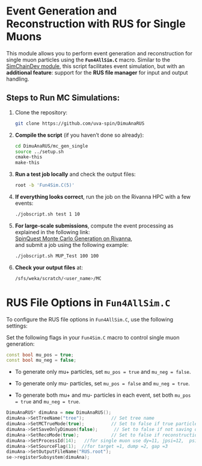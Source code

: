 # Event Generation and Reconstruction with RUS for Single Muons

This module allows you to perform event generation and reconstruction for single muon particles using the **`Fun4AllSim.C`** macro. Similar to the [SimChainDev module](https://github.com/E1039-Collaboration/e1039-analysis/tree/master/SimChainDev), this script facilitates event simulation, but with an **additional feature**: support for the **RUS file manager** for input and output handling.


## Steps to Run MC Simulations:
1. Clone the repository:
    ```bash
   git clone https://github.com/uva-spin/DimuAnaRUS 

2. **Compile the script** (if you haven’t done so already):
    ```bash
    cd DimuAnaRUS/mc_gen_single 
    source ../setup.sh    
    cmake-this
    make-this
    ```
3. **Run a test job locally** and check the output files:
    ```bash
    root -b 'Fun4Sim.C(5)'
    ```
4. **If everything looks correct**, run the job on the Rivanna HPC with a few events:
    ```bash
    ./jobscript.sh test 1 10
    ```
5. **For large-scale submissions**, compute the event processing as explained in the following link:  
   [SpinQuest Monte Carlo Generation on Rivanna](https://confluence.admin.virginia.edu/display/twist/SpinQuest+Monte+Carlo+Generation+on+Rivanna),  
   and submit a job using the following example:
    ```bash
    ./jobscript.sh MUP_Test 100 100
    ```
6. **Check your output files** at:
    ```bash
    /sfs/weka/scratch/<user_name>/MC

# RUS File Options in `Fun4AllSim.C`

To configure the RUS file options in `Fun4AllSim.C`, use the following settings:

Set the following flags in your `Fun4Sim.C` macro to control single muon generation:

```cpp
const bool mu_pos = true;
const bool mu_neg = false;
```

- To generate only mu+ particles, set `mu_pos = true` and `mu_neg = false`.

- To generate only mu- particles, set `mu_pos = false` and `mu_neg = true`.

- To generate both mu+ and mu- particles in each event, set both `mu_pos = true` and `mu_neg = true`.


```cpp
DimuAnaRUS* dimuAna = new DimuAnaRUS();
dimuAna->SetTreeName("tree");          // Set tree name
dimuAna->SetMCTrueMode(true);          // Set to false if true particle info is not needed
dimuAna->SetSaveOnlyDimuon(false);      // Set to false if not saving dimuons
dimuAna->SetRecoMode(true);            // Set to false if reconstruction is not needed
dimuAna->SetProcessId(14);   //for single muon use dy=11, jpsi=12,  psi'=13, single muon =14
dimuAna->SetSourceFlag(1);  //for target =1, dump =2, gap =3
dimuAna->SetOutputFileName("RUS.root");
se->registerSubsystem(dimuAna);


